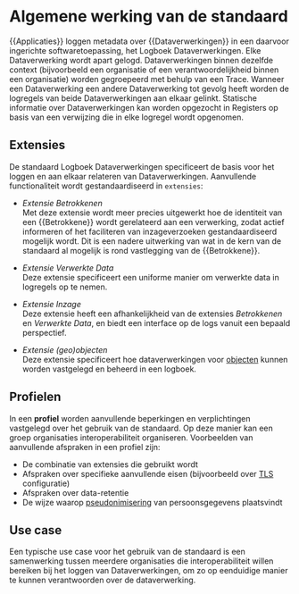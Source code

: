 # Algemene werking van de standaard

{{Applicaties}} loggen metadata over {{Dataverwerkingen}} in een daarvoor ingerichte softwaretoepassing, het Logboek Dataverwerkingen. Elke Dataverwerking wordt apart gelogd. Dataverwerkingen binnen dezelfde context (bijvoorbeeld een organisatie of een verantwoordelijkheid binnen een organisatie) worden gegroepeerd met behulp van een Trace. Wanneer een Dataverwerking een andere Dataverwerking tot gevolg heeft worden de logregels van beide Dataverwerkingen aan elkaar gelinkt. Statische informatie over Dataverwerkingen kan worden opgezocht in Registers op basis van een verwijzing die in elke logregel wordt opgenomen.


## Extensies

De standaard Logboek Dataverwerkingen specificeert de basis voor het loggen en aan elkaar relateren van Dataverwerkingen.
Aanvullende functionaliteit wordt gestandaardiseerd in `extensies`:

- *Extensie Betrokkenen*<br>
  Met deze extensie wordt meer precies uitgewerkt hoe de identiteit van een {{Betrokkene}} wordt gerelateerd aan een verwerking, zodat actief informeren of het faciliteren van inzageverzoeken gestandaardiseerd mogelijk wordt. Dit is een nadere uitwerking van wat in de kern van de standaard al mogelijk is rond vastlegging van de {{Betrokkene}}.

- *Extensie Verwerkte Data*<br>
  Deze extensie specificeert een uniforme manier om verwerkte data in logregels op te nemen.

- *Extensie Inzage*<br>
  Deze extensie heeft een afhankelijkheid van de extensies *Betrokkenen* en *Verwerkte Data*, en biedt een interface op de logs vanuit een bepaald perspectief.

- *Extensie (geo)objecten*<br>
  Deze extensie specificeert hoe dataverwerkingen voor [objecten](https://geonovum.github.io/logboek-dataverwerkingen-voor-objecten/) kunnen worden vastgelegd en beheerd in een logboek.


## Profielen

In een **profiel** worden aanvullende beperkingen en verplichtingen vastgelegd over het gebruik van de standaard. Op deze
manier kan een groep organisaties interoperabiliteit organiseren. Voorbeelden van aanvullende afspraken in een profiel zijn:

- De combinatie van extensies die gebruikt wordt
- Afspraken over specifieke aanvullende eisen (bijvoorbeeld over [TLS](https://www.forumstandaardisatie.nl/open-standaarden/tls) configuratie)
- Afspraken over data-retentie
- De wijze waarop [pseudonimisering](https://logius-standaarden.github.io/logboek-dataverwerkingen_Inleiding/#pseudonimiseren-gegevens) van persoonsgegevens plaatsvindt


## Use case

Een typische use case voor het gebruik van de standaard is een samenwerking tussen meerdere organisaties die interoperabiliteit willen bereiken bij het loggen van Dataverwerkingen, om zo op eenduidige manier te kunnen verantwoorden over de dataverwerking.
